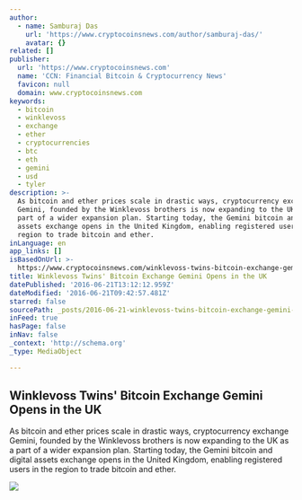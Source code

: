 ```yaml
---
author:
  - name: Samburaj Das
    url: 'https://www.cryptocoinsnews.com/author/samburaj-das/'
    avatar: {}
related: []
publisher:
  url: 'https://www.cryptocoinsnews.com'
  name: 'CCN: Financial Bitcoin & Cryptocurrency News'
  favicon: null
  domain: www.cryptocoinsnews.com
keywords:
  - bitcoin
  - winklevoss
  - exchange
  - ether
  - cryptocurrencies
  - btc
  - eth
  - gemini
  - usd
  - tyler
description: >-
  As bitcoin and ether prices scale in drastic ways, cryptocurrency exchange
  Gemini, founded by the Winklevoss brothers is now expanding to the UK as a
  part of a wider expansion plan. Starting today, the Gemini bitcoin and digital
  assets exchange opens in the United Kingdom, enabling registered users in the
  region to trade bitcoin and ether.
inLanguage: en
app_links: []
isBasedOnUrl: >-
  https://www.cryptocoinsnews.com/winklevoss-twins-bitcoin-exchange-gemini-opens-uk/
title: Winklevoss Twins' Bitcoin Exchange Gemini Opens in the UK
datePublished: '2016-06-21T13:12:12.959Z'
dateModified: '2016-06-21T09:42:57.481Z'
starred: false
sourcePath: _posts/2016-06-21-winklevoss-twins-bitcoin-exchange-gemini-opens-in-the-uk.md
inFeed: true
hasPage: false
inNav: false
_context: 'http://schema.org'
_type: MediaObject

---
```

<article style=""><h1>Winklevoss Twins' Bitcoin Exchange Gemini Opens in the UK</h1><p>As bitcoin and ether prices scale in drastic ways, cryptocurrency exchange Gemini, founded by the Winklevoss brothers is now expanding to the UK as a part of a wider expansion plan. Starting today, the Gemini bitcoin and digital assets exchange opens in the United Kingdom, enabling registered users in the region to trade bitcoin and ether.</p><img src="https://www.cryptocoinsnews.com/wp-content/uploads/2014/12/winklevoss-bitcoin-trust.jpg" /></article>
